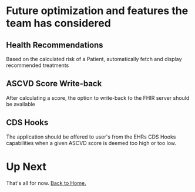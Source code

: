 # Future optimization and features the team has considered

## Health Recommendations

Based on the calculated risk of a Patient, automatically fetch and display recommended treatments

## ASCVD Score Write-back

After calculating a score, the option to write-back to the FHIR server should be available

## CDS Hooks

The application should be offered to user's from the EHRs CDS Hooks capabilities when a given ASCVD score is deemed too high or too low.

# Up Next

That's all for now. [Back to Home.](./INDEX.md)
